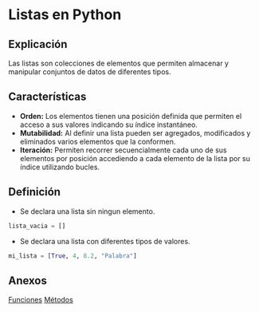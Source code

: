 # Listas en Python

## Explicación

Las listas son colecciones de elementos que permiten almacenar y manipular conjuntos de datos de diferentes tipos.

## Características

- **Orden:** Los elementos tienen una posición definida que permiten el acceso a sus valores indicando su índice instantáneo.
- **Mutabilidad:** Al definir una lista pueden ser agregados, modificados y eliminados varios elementos que la conformen.
- **Iteración:** Permiten recorrer secuencialmente cada uno de sus elementos por posición accediendo a cada elemento de la lista por su índice utilizando bucles.

## Definición

- Se declara una lista sin ningun elemento.

```python
lista_vacia = []
```

- Se declara una lista con diferentes tipos de valores.

```python
mi_lista = [True, 4, 8.2, "Palabra"]
```

## Anexos

[Funciones](Funciones.md)
[Métodos](Métodos.md)